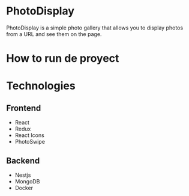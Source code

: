 # PhotoDisplay

PhotoDisplay is a simple photo gallery that allows you to display photos from a URL and see them on the page.

# How to run de proyect

# Technologies

## Frontend

- React
- Redux
- React Icons
- PhotoSwipe

## Backend

- Nestjs
- MongoDB
- Docker
